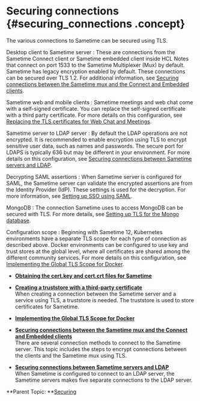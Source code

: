 # Securing connections {#securing_connections .concept}

The various connections to Sametime can be secured using TLS.

Desktop client to Sametime server
:   These are connections from the Sametime Connect client or Sametime embedded client inside HCL Notes that connect on port 1533 to the Sametime Multiplexer \(Mux\) by default. Sametime has legacy encryption enabled by default. These connections can be secured over TLS 1.2. For additional information, see [Securing connections between the Sametime mux and the Connect and Embedded clients](securing_connections_between_community_clients.md).

Sametime web and mobile clients
:   Sametime meetings and web chat come with a self-signed certificate. You can replace the self-signed certificate with a third party certificate. For more details on this configuration, see [Replacing the TLS certificates for Web Chat and Meetings](tls_change_certificate.md).

Sametime server to LDAP server
:   By default the LDAP operations are not encrypted. It is recommended to enable encryption using TLS to encrypt sensitive user data, such as names and passwords. The secure port for LDAPS is typically 636 but may be different in your environment. For more details on this configuration, see [Securing connections between Sametime servers and LDAP](securing_connections_sametime_community_and_ldap.md).

Decrypting SAML assertions
:   When Sametime server is configured for SAML, the Sametime server can validate the encrypted assertions are from the Identity Provider \(IdP\). These settings is used for the decryption. For more information, see [Setting up SSO using SAML](enabling_sso_saml.md).

MongoDB
:   The connection Sametime uses to access MongoDB can be secured with TLS. For more details, see [Setting up TLS for the Mongo database](security_mongodb_tls.md).

Configuration scope
:   Beginning with Sametime 12, Kubernetes environments have a separate TLS scope for each type of connection as described above. Docker environments can be configured to use key and trust stores at the global level, where all certificates are shared among the different community services. For more details on this configuration, see [Implementing the Global TLS Scope for Docker](implement_tls_configuration.md).

-   **[Obtaining the cert.key and cert.crt files for Sametime](t_generate_certkey.md)**  

-   **[Creating a truststore with a third-party certificate](t_create_truststore.md)**  
When creating a connection between the Sametime server and a service using TLS, a truststore is needed. The truststore is used to store certificates for Sametime.
-   **[Implementing the Global TLS Scope for Docker](implement_tls_configuration.md)**  

-   **[Securing connections between the Sametime mux and the Connect and Embedded clients](securing_connections_between_community_clients.md)**  
There are several connection methods to connect to the Sametime server. This topic includes the steps to encrypt connections between the clients and the Sametime mux using TLS.
-   **[Securing connections between Sametime servers and LDAP](securing_connections_sametime_community_and_ldap.md)**  
When Sametime is configured to connect to an LDAP server, the Sametime servers makes five separate connections to the LDAP server.

**Parent Topic:  **[Securing](securing.md)

